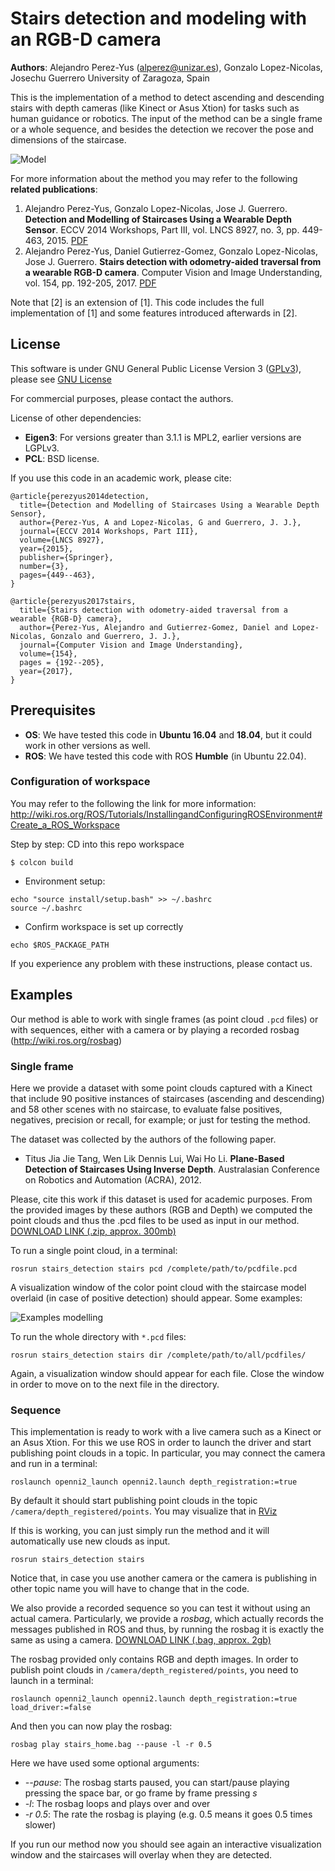 # Stairs detection and modeling with an RGB-D camera
**Authors**: Alejandro Perez-Yus (alperez@unizar.es), Gonzalo Lopez-Nicolas, Josechu Guerrero
University of Zaragoza, Spain

This is the implementation of a method to detect ascending and descending stairs with depth cameras (like Kinect or Asus Xtion) for tasks such as human guidance or robotics. The input of the method can be a single frame or a whole sequence, and besides the detection we recover the pose and dimensions of the staircase.

![Model](./imgs/model.png)

For more information about the method you may refer to the following **related publications**:
1. Alejandro Perez-Yus, Gonzalo Lopez-Nicolas, Jose J. Guerrero. **Detection and Modelling of Staircases Using a Wearable Depth Sensor**. ECCV 2014 Workshops, Part III, vol. LNCS 8927, no. 3, pp. 449-463, 2015. [PDF](https://zaguan.unizar.es/record/75391/files/texto_completo.pdf)
2. Alejandro Perez-Yus, Daniel Gutierrez-Gomez, Gonzalo Lopez-Nicolas, Jose J. Guerrero. **Stairs detection with odometry-aided traversal from a wearable RGB-D camera**. Computer Vision and Image Understanding, vol. 154, pp. 192-205, 2017. [PDF](http://webdiis.unizar.es/~glopez/papers/Perez-YusCVIU2017.pdf)

Note that [2] is an extension of [1]. This code includes the full implementation of [1] and some features introduced afterwards in [2].

## License

This software is under GNU General Public License Version 3 ([GPLv3](https://www.gnu.org/licenses/gpl-3.0.html)), please see [GNU License](LICENSE)

For commercial purposes, please contact the authors.

License of other dependencies:
- **Eigen3**: For versions greater than 3.1.1 is MPL2, earlier versions are LGPLv3.
- **PCL**: BSD license.

If you use this code in an academic work, please cite:

```
@article{perezyus2014detection,
  title={Detection and Modelling of Staircases Using a Wearable Depth Sensor},
  author={Perez-Yus, A and Lopez-Nicolas, G and Guerrero, J. J.},
  journal={ECCV 2014 Workshops, Part III},
  volume={LNCS 8927},
  year={2015},
  publisher={Springer},
  number={3},
  pages={449--463},
}
```

```
@article{perezyus2017stairs,
  title={Stairs detection with odometry-aided traversal from a wearable {RGB-D} camera},
  author={Perez-Yus, Alejandro and Gutierrez-Gomez, Daniel and Lopez-Nicolas, Gonzalo and Guerrero, J. J.},
  journal={Computer Vision and Image Understanding},
  volume={154},
  pages = {192--205},
  year={2017},
}
```

## Prerequisites
- **OS**: We have tested this code in **Ubuntu 16.04** and **18.04**, but it could work in other versions as well.
- **ROS**: We have tested this code with ROS **Humble** (in Ubuntu 22.04).


### Configuration of workspace

You may refer to the following the link for more information: http://wiki.ros.org/ROS/Tutorials/InstallingandConfiguringROSEnvironment#Create_a_ROS_Workspace

Step by step:
CD into this repo workspace
```
$ colcon build
```
- Environment setup:
```
echo "source install/setup.bash" >> ~/.bashrc
source ~/.bashrc
```
- Confirm workspace is set up correctly
```
echo $ROS_PACKAGE_PATH
```

If you experience any problem with these instructions, please contact us.

## Examples
Our method is able to work with single frames (as point cloud `.pcd` files) or with sequences, either with a camera or by playing a recorded rosbag (http://wiki.ros.org/rosbag)

### Single frame
Here we provide a dataset with some point clouds captured with a Kinect that include 90 positive instances of staircases (ascending and descending) and 58 other scenes with no staircase, to evaluate false positives, negatives, precision or recall, for example; or just for testing the method. 

The dataset was collected by the authors of the following paper. 
- Titus Jia Jie Tang, Wen Lik Dennis Lui, Wai Ho Li. **Plane-Based Detection of Staircases Using Inverse Depth**. Australasian Conference on Robotics and Automation (ACRA), 2012.

Please, cite this work if this dataset is used for academic purposes. From the provided images by these authors (RGB and Depth) we computed the point clouds and thus the .pcd files to be used as input in our method. [DOWNLOAD LINK (.zip, approx. 300mb)](https://unizares-my.sharepoint.com/:u:/g/personal/alperez_unizar_es/EQ2Ia6IfIspFnuoGOAWKMk8BffERCT3iWgzOmeQJx5GTlA?e=4mNHN3)

To run a single point cloud, in a terminal:
```
rosrun stairs_detection stairs pcd /complete/path/to/pcdfile.pcd
```
A visualization window of the color point cloud with the staircase model overlaid (in case of positive detection) should appear. Some examples:

![Examples modelling](./imgs/example_dataset.png)

To run the whole directory with `*.pcd` files:
```
rosrun stairs_detection stairs dir /complete/path/to/all/pcdfiles/
```
Again, a visualization window should appear for each file. Close the window in order to move on to the next file in the directory.

### Sequence
This implementation is ready to work with a live camera such as a Kinect or an Asus Xtion. For this we use ROS in order to launch the driver and start publishing point clouds in a topic. In particular, you may connect the camera and run in a terminal:
```
roslaunch openni2_launch openni2.launch depth_registration:=true
```
By default it should start publishing point clouds in the topic `/camera/depth_registered/points`. You may visualize that in [RViz](http://wiki.ros.org/rviz)

If this is working, you can just simply run the method and it will automatically use new clouds as input. 
```
rosrun stairs_detection stairs
```
Notice that, in case you use another camera or the camera is publishing in other topic name you will have to change that in the code.

We also provide a recorded sequence so you can test it without using an actual camera. Particularly, we provide a _rosbag_, which actually records the messages published in ROS and thus, by running the rosbag it is exactly the same as using a camera. [DOWNLOAD LINK (.bag, approx. 2gb)](https://unizares-my.sharepoint.com/:u:/g/personal/alperez_unizar_es/ETX-FBGbqS9LuXX29sQeqGMBpokbuI7QNeXPHdjbPX1a_w?e=iTbIJJ)

The rosbag provided only contains RGB and depth images. In order to publish point clouds in `/camera/depth_registered/points`, you need to launch in a terminal:
```
roslaunch openni2_launch openni2.launch depth_registration:=true load_driver:=false
```

And then you can now play the rosbag:
```
rosbag play stairs_home.bag --pause -l -r 0.5
```
Here we have used some optional arguments:
- _--pause_: The rosbag starts paused, you can start/pause playing pressing the space bar, or go frame by frame pressing _s_
- _-l_: The rosbag loops and plays over and over
- _-r 0.5_: The rate the rosbag is playing (e.g. 0.5 means it goes 0.5 times slower)

If you run our method now you should see again an interactive visualization window and the staircases will overlay when they are detected.


